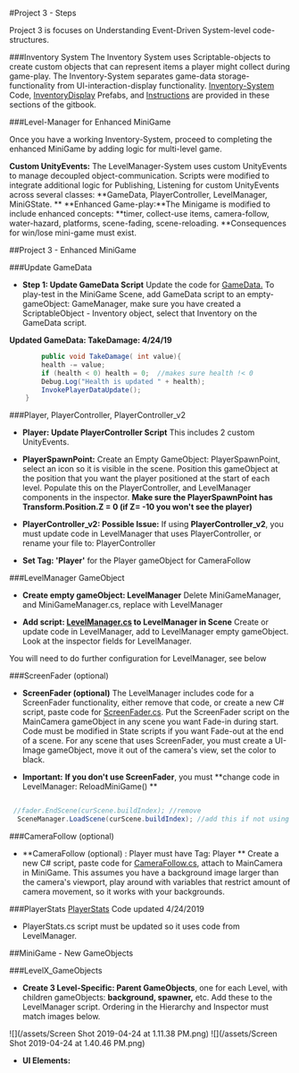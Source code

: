 #Project 3 - Steps

Project 3 is focuses on Understanding Event-Driven System-level code-structures.  

###Inventory System
The Inventory System uses Scriptable-objects to create custom objects that can represent items a player might collect during game-play.  The Inventory-System separates game-data storage-functionality from UI-interaction-display functionality. [Inventory-System ](/project-2-dictionaries-to-store-data/inventory-scriptableobject.md)Code, [InventoryDisplay](/project-2-dictionaries-to-store-data/inventory-scriptableobject/inventory-display-slot.md) Prefabs, and [Instructions](/project-2-dictionaries-to-store-data/inventory-scriptableobject/inventory-display-slot.md) are provided in these sections of the gitbook.

###Level-Manager for Enhanced MiniGame

Once you have a working Inventory-System, proceed to completing the enhanced MiniGame by adding logic for multi-level game.  

**Custom UnityEvents:** The LevelManager-System uses custom UnityEvents to manage decoupled object-communication. Scripts were modified to integrate additional logic for Publishing, Listening for custom UnityEvents across several classes: **GameData, PlayerController, LevelManager, MiniGState.
**
**Enhanced Game-play:**The Minigame is modified to include enhanced concepts:  **timer, collect-use items, camera-follow, water-hazard, platforms, scene-fading, scene-reloading. **Consequences for win/lose mini-game must exist.

##Project 3 - Enhanced MiniGame 

###Update GameData
- **Step 1: Update GameData Script** Update the code for [GameData.](/class-code-examples/gamedata-final.md)  To play-test in the MiniGame Scene, add GameData script to an empty-gameObject: GameManager, make sure you have created a ScriptableObject - Inventory object, select that Inventory on the GameData script. 

 **Updated GameData: TakeDamage: 4/24/19**

```java
        public void TakeDamage( int value){
        health -= value;
        if (health < 0) health = 0;  //makes sure health !< 0
        Debug.Log("Health is updated " + health);
        InvokePlayerDataUpdate();
    }
```

###Player, PlayerController, PlayerController_v2

- **Player:  Update PlayerController Script**   This includes 2 custom UnityEvents.
  
 - **PlayerSpawnPoint:** Create an Empty GameObject:  PlayerSpawnPoint, select an icon so it is visible in the scene.  Position this gameObject at the position that you want the player positioned at the start of each level.  Populate this on the PlayerController, and LevelManager components in the inspector. **Make sure the PlayerSpawnPoint has Transform.Position.Z = 0 (if Z= -10 you won't see the player)**

 - **PlayerController_v2: Possible Issue:** If using **PlayerController_v2**, you must update code in LevelManager that uses PlayerController, or rename your file to: PlayerController 
 - **Set Tag: 'Player'** for the Player gameObject for CameraFollow

###LevelManager GameObject 
 - **Create empty gameObject: LevelManager** 
Delete MiniGameManager, and MiniGameManager.cs, replace with LevelManager

  - **Add script: [LevelManager.cs](/class-code-examples/levelmanager-final.md) to LevelManager in Scene**  Create or update code in LevelManager, add to LevelManager empty gameObject.  Look at the inspector fields for LevelManager.

You will need to do further configuration for LevelManager, see below

###ScreenFader (optional) 

- **ScreenFader (optional)**   The LevelManager includes code for a ScreenFader functionality, either remove that code, or create a new C# script, paste code for [ScreenFader.cs](/class-code-examples/screenfader.md).  Put the ScreenFader script on the MainCamera gameObject in any scene you want Fade-in during start.  Code must be modified in State scripts if you want Fade-out at the end of a scene.  For any scene that uses ScreenFader, you must create a UI-Image gameObject, move it out of the camera's view, set the color to black. 

- **Important:** **If you don't use ScreenFader**, you must **change code in LevelManager: ReloadMiniGame() **

```java

 //fader.EndScene(curScene.buildIndex); //remove
  SceneManager.LoadScene(curScene.buildIndex); //add this if not using fader
```      

###CameraFollow (optional) 
- **CameraFollow (optional) : Player must have Tag: Player **  Create a new C# script, paste code for [CameraFollow.cs](/cameraFollow), attach to MainCamera in MiniGame.  This assumes you have a background image larger than the camera's viewport, play around with variables that restrict amount of camera movement, so it works with your backgrounds.

###PlayerStats
 [PlayerStats](/class-code-examples/playerstats-final.md) Code updated 4/24/2019
 
- PlayerStats.cs script must be updated so it uses code from LevelManager.  

##MiniGame - New GameObjects

###LevelX_GameObjects
- **Create 3 Level-Specific: Parent GameObjects**, one for each Level, with children gameObjects: **background, spawner,** etc.  Add these to the LevelManager script.  Ordering in the Hierarchy and Inspector must match images below.


![](/assets/Screen Shot 2019-04-24 at 1.11.38 PM.png)    ![](/assets/Screen Shot 2019-04-24 at 1.40.46 PM.png)

- **UI Elements:**







